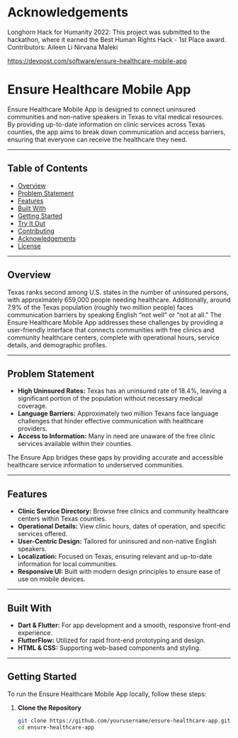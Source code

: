 # Acknowledgements
Longhorn Hack for Humanity 2022: This project was submitted to the hackathon, where it earned the Best Human Rights Hack - 1st Place award.
Contributors:
Aileen Li
Nirvana Maleki

https://devpost.com/software/ensure-healthcare-mobile-app 

# Ensure Healthcare Mobile App

Ensure Healthcare Mobile App is designed to connect uninsured communities and non-native speakers in Texas to vital medical resources. By providing up-to-date information on clinic services across Texas counties, the app aims to break down communication and access barriers, ensuring that everyone can receive the healthcare they need.

---

## Table of Contents

- [Overview](#overview)
- [Problem Statement](#problem-statement)
- [Features](#features)
- [Built With](#built-with)
- [Getting Started](#getting-started)
- [Try It Out](#try-it-out)
- [Contributing](#contributing)
- [Acknowledgements](#acknowledgements)
- [License](#license)

---

## Overview

Texas ranks second among U.S. states in the number of uninsured persons, with approximately 659,000 people needing healthcare. Additionally, around 7.9% of the Texas population (roughly two million people) faces communication barriers by speaking English “not well” or “not at all.” The Ensure Healthcare Mobile App addresses these challenges by providing a user-friendly interface that connects communities with free clinics and community healthcare centers, complete with operational hours, service details, and demographic profiles.

---

## Problem Statement

- **High Uninsured Rates:** Texas has an uninsured rate of 18.4%, leaving a significant portion of the population without necessary medical coverage.
- **Language Barriers:** Approximately two million Texans face language challenges that hinder effective communication with healthcare providers.
- **Access to Information:** Many in need are unaware of the free clinic services available within their counties.

The Ensure App bridges these gaps by providing accurate and accessible healthcare service information to underserved communities.

---

## Features

- **Clinic Service Directory:** Browse free clinics and community healthcare centers within Texas counties.
- **Operational Details:** View clinic hours, dates of operation, and specific services offered.
- **User-Centric Design:** Tailored for uninsured and non-native English speakers.
- **Localization:** Focused on Texas, ensuring relevant and up-to-date information for local communities.
- **Responsive UI:** Built with modern design principles to ensure ease of use on mobile devices.

---

## Built With

- **Dart & Flutter:** For app development and a smooth, responsive front-end experience.
- **FlutterFlow:** Utilized for rapid front-end prototyping and design.
- **HTML & CSS:** Supporting web-based components and styling.

---

## Getting Started

To run the Ensure Healthcare Mobile App locally, follow these steps:

1. **Clone the Repository**
   ```bash
   git clone https://github.com/yourusername/ensure-healthcare-app.git
   cd ensure-healthcare-app

